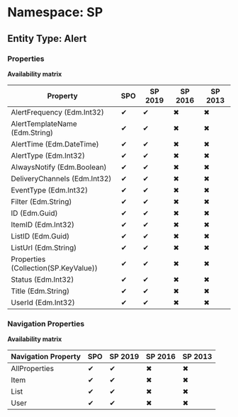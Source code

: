 # Namespace: SP

## Entity Type: Alert

### Properties

**Availability matrix**

Property | SPO | SP 2019 | SP 2016 | SP 2013
----------|-----|---------|---------|--------
AlertFrequency (Edm.Int32) | ✔ | ✔ | ✖ | ✖
AlertTemplateName (Edm.String) | ✔ | ✔ | ✖ | ✖
AlertTime (Edm.DateTime) | ✔ | ✔ | ✖ | ✖
AlertType (Edm.Int32) | ✔ | ✔ | ✖ | ✖
AlwaysNotify (Edm.Boolean) | ✔ | ✔ | ✖ | ✖
DeliveryChannels (Edm.Int32) | ✔ | ✔ | ✖ | ✖
EventType (Edm.Int32) | ✔ | ✔ | ✖ | ✖
Filter (Edm.String) | ✔ | ✔ | ✖ | ✖
ID (Edm.Guid) | ✔ | ✔ | ✖ | ✖
ItemID (Edm.Int32) | ✔ | ✔ | ✖ | ✖
ListID (Edm.Guid) | ✔ | ✔ | ✖ | ✖
ListUrl (Edm.String) | ✔ | ✔ | ✖ | ✖
Properties (Collection(SP.KeyValue)) | ✔ | ✔ | ✖ | ✖
Status (Edm.Int32) | ✔ | ✔ | ✖ | ✖
Title (Edm.String) | ✔ | ✔ | ✖ | ✖
UserId (Edm.Int32) | ✔ | ✔ | ✖ | ✖

### Navigation Properties

**Availability matrix**

Navigation Property | SPO | SP 2019 | SP 2016 | SP 2013
----------|-----|---------|---------|--------
AllProperties | ✔ | ✔ | ✖ | ✖
Item | ✔ | ✔ | ✖ | ✖
List | ✔ | ✔ | ✖ | ✖
User | ✔ | ✔ | ✖ | ✖
